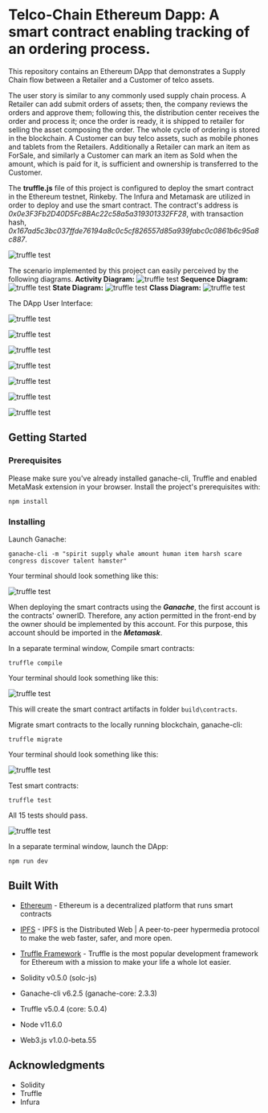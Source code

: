 # Telco-Chain Ethereum Dapp: A smart contract enabling tracking of an ordering process.

  This repository contains an Ethereum DApp that demonstrates a Supply Chain flow between a Retailer and a Customer of telco assets.

  The user story is similar to any commonly used supply chain process. A Retailer can add submit orders of assets; then, the company reviews the orders and approve them; following this, the distribution center receives  the order and process it; once the order is ready, it is shipped to retailer for selling the asset composing the order. The whole cycle of ordering is stored in the blockchain. A Customer can buy telco assets, such as mobile phones and tablets from the Retailers. Additionally a Retailer can mark an item as ForSale, and similarly a Customer can mark an item as Sold when the amount, which is paid for it, is sufficient and ownership is transferred to the Customer.

  The **truffle.js** file of this project is configured to deploy the smart contract in the Ethereum testnet, Rinkeby. The Infura and Metamask are utilized in order to deploy and use the smart contract. The contract's address is *0x0e3F3Fb2D40D5Fc8BAc22c58a5a319301332FF28*, with transaction hash, *0x167ad5c3bc037ffde76194a8c0c5cf826557d85a939fabc0c0861b6c95a8c887*.

  ![truffle test](images/contract.png)

  The scenario implemented by this project can easily perceived by the following diagrams.
**Activity Diagram:**
  ![truffle test](diagrams/activity.png)
**Sequence Diagram:**
  ![truffle test](diagrams/sequence.png)
**State Diagram:**
  ![truffle test](diagrams/state.png)
**Class Diagram:**
  ![truffle test](diagrams/class.png)

 The DApp User Interface:

![truffle test](images/fetch.png)

![truffle test](images/company.png)

![truffle test](images/distribution.png)

![truffle test](images/vendor.png)

![truffle test](images/customer.png)

![truffle test](images/roles_assignment.png)

![truffle test](images/transactions.png)




## Getting Started

### Prerequisites

Please make sure you've already installed ganache-cli, Truffle and enabled MetaMask extension in your browser. Install the project's prerequisites with:

```
npm install
```

<!-- ```
Give examples (to be clarified)
``` -->

### Installing

<!-- A step by step series of examples that tell you have to get a development env running

Clone this repository:

```
git clone https://github.com/udacity/nd1309/tree/master/course-5/project-6
```

Change directory to ```project-6``` folder and install all requisite npm packages (as listed in ```package.json```):

```
cd project-6
npm install
``` -->

Launch Ganache:

```
ganache-cli -m "spirit supply whale amount human item harsh scare congress discover talent hamster"
```

Your terminal should look something like this:

![truffle test](images/ganache-cli.png)

When deploying the smart contracts using the ***Ganache***, the first account is the contracts' ownerID. Therefore, any action permitted in the front-end by the owner should be implemented by this account. For this purpose, this account should be imported in the ***Metamask***.

In a separate terminal window, Compile smart contracts:

```
truffle compile
```

Your terminal should look something like this:

![truffle test](images/truffle_compile.png)

This will create the smart contract artifacts in folder ```build\contracts```.

Migrate smart contracts to the locally running blockchain, ganache-cli:

```
truffle migrate
```

Your terminal should look something like this:

![truffle test](images/truffle_migrate.png)

Test smart contracts:

```
truffle test
```

All 15 tests should pass.

![truffle test](images/truffle_test.png)

In a separate terminal window, launch the DApp:

```
npm run dev
```

## Built With

* [Ethereum](https://www.ethereum.org/) - Ethereum is a decentralized platform that runs smart contracts
* [IPFS](https://ipfs.io/) - IPFS is the Distributed Web | A peer-to-peer hypermedia protocol
to make the web faster, safer, and more open.
* [Truffle Framework](http://truffleframework.com/) - Truffle is the most popular development framework for Ethereum with a mission to make your life a whole lot easier.

* Solidity v0.5.0 (solc-js)
* Ganache-cli v6.2.5 (ganache-core: 2.3.3)
* Truffle v5.0.4 (core: 5.0.4)
* Node v11.6.0
* Web3.js v1.0.0-beta.55

## Acknowledgments
* Solidity
* Truffle
* Infura
